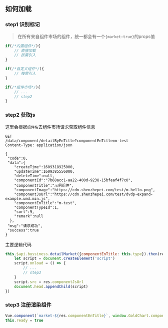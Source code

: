 ## 如何加载
### step1 识别标记
> 在所有来自组件市场的组件，统一都会有一个`{market:true}`的props值
```javascript
if(/*内置组件*/){
    // 直接加载
    // 按需引入
}

if(/*自定义组件*/){
    // 按需引入
}

if(/*组件市场*/){
    // ...
    // step2
}
```

### step2 获取js
这里会根据`组件名`去组件市场请求获取组件信息
```
GET
/data/component/detailByEnTitle?componentEnTitle=m-test
Content-Type: application/json

{
 "code":0,
 "data":{
    "createTime":1609318925000,
    "updateTime":1609385556000,
    "deleteTime":null,
    "componentId":"7b68acc1-aa22-400d-9238-15bfeaf4f7c0",
    "componentTitle":"示例组件",
    "componentImage":"https://cdn.shenzhepei.com/test/m-hello.png",
    "componentJsUrl":"https://cdn.shenzhepei.com/test/dvdp-expand-example.umd.min.js",
    "componentEnTitle":"m-test",
    "componentTypeId":1,
    "sort":9,
    "remark":null
  },
 "msg":"请求成功",
 "success":true
}
```
主要逻辑代码
```javascript
this.$api.bussiness.detailMarket({componentEnTitle: this.type}).then(res => {
    let script = document.createElement('script')
    script.onload = () => {
        // ...        
        // step3
    }
    script.src = res.componentJsUrl
    document.head.appendChild(script)
})
```

### step3 注册渲染组件
```javascript
Vue.component(`market-${res.componentEnTitle}`, window.GoldChart.components[res.componentEnTitle].component)
this.ready = true
```

